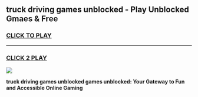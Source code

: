 
## truck driving games unblocked - Play Unblocked Gmaes & Free
<h3>
<a href="https://news.freeplayer.one?title=truck_driving_games_unblocked&ref=16F">CLICK TO PLAY</a></h3>
<hr>

<h3>
<a href="https://news.freeplayer.one?title=truck_driving_games_unblocked&ref=16F">CLICK 2 PLAY</a>
  
</h3>

<a href="https://news.freeplayer.one?title=truck_driving_games_unblocked&ref=16F/"><img src="https://clearcache.store/games.png"></a>


**truck driving games unblocked games unblocked: Your Gateway to Fun and Accessible Online Gaming**
